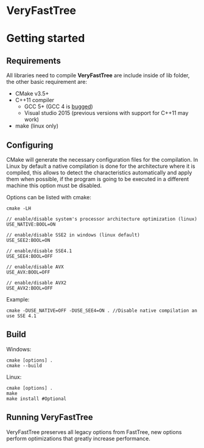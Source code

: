 # VeryFastTree

# Getting started #

## Requirements

All libraries need to compile **VeryFastTree** are include inside of lib folder, the 
other basic requirement are:

* CMake v3.5+
* C++11 compiler
	* GCC 5+ (GCC 4 is [bugged](https://gcc.gnu.org/bugzilla/show_bug.cgi?id=56859))
	* Visual studio 2015 (previous versions with support for C++11 may work)
* make (linux only)

## Configuring

CMake will generate the necessary configuration files for the compilation. In Linux by 
default a native compilation is done for the architecture where it is compiled, this 
allows to detect the characteristics automatically and apply them when possible, if the 
program is going to be executed in a different machine this option must be disabled.

Options can be listed with cmake:

	cmake -LH

	// enable/disable system's processor architecture optimization (linux)
	USE_NATIVE:BOOL=ON

	// enable/disable SSE2 in windows (linux default)
	USE_SEE2:BOOL=ON

	// enable/disable SSE4.1
	USE_SEE4:BOOL=OFF

	// enable/disable AVX
	USE_AVX:BOOL=OFF

	// enable/disable AVX2
	USE_AVX2:BOOL=OFF

Example:

	cmake -DUSE_NATIVE=OFF -DUSE_SEE4=ON . //Disable native compilation an use SSE 4.1

## Build

Windows:

	cmake [options] .
	cmake --build

Linux:

	cmake [options] .
	make
	make install #Optional


## Running VeryFastTree ##

VeryFastTree preserves all legacy options from FastTree, new options perform optimizations 
that greatly increase performance.

